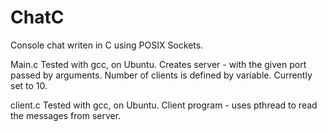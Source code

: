 # ChatC
Console chat writen in C using POSIX Sockets.

Main.c
Tested with gcc, on Ubuntu.
Creates server - with the given port passed by arguments. Number of clients is defined by variable. Currently set to 10.

client.c
Tested with gcc, on Ubuntu.
Client program - uses pthread to read the messages from server.
